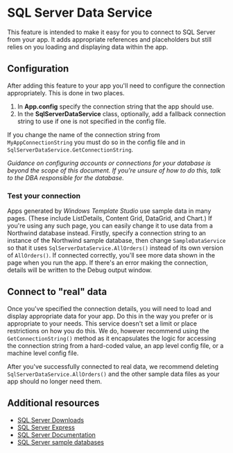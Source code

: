 # SQL Server Data Service

This feature is intended to make it easy for you to connect to SQL Server from your app. It adds appropriate references and placeholders but still relies on you loading and displaying data within the app.

## Configuration

After adding this feature to your app you'll need to configure the connection appropriately. This is done in two places.

1. In **App.config** specify the connection string that the app should use.
2. In the **SqlServerDataService** class, optionally, add a fallback connection string to use if one is not specified in the config file.

If you change the name of the connection string from `MyAppConnectionString` you must do so in the config file and in `SqlServerDataService.GetConnectionString`.

_Guidance on configuring accounts or connections for your database is beyond the scope of this document. If you're unsure of how to do this, talk to the DBA responsible for the database._

### Test your connection

Apps generated by *Windows Template Studio* use sample data in many pages. (These include ListDetails, Content Grid, DataGrid, and Chart.) If you're using any such page, you can easily change it to use data from a Northwind database instead. Firstly, specify a connection string to an instance of the Northwind sample database, then change `SampleDataService` so that it uses `SqlServerDataService.AllOrders()` instead of its own version of `AllOrders()`. If connected correctly, you'll see more data shown in the page when you run the app. If there's an error making the connection, details will be written to the Debug output window.

## Connect to "real" data

Once you've specified the connection details, you will need to load and display appropriate data for your app. Do this in the way you prefer or is appropriate to your needs. This service doesn't set a limit or place restrictions on how you do this. We do, however recommend using the `GetConnectionString()` method as it encapsulates the logic for accessing the connection string from a hard-coded value, an app level config file, or a machine level config file.

After you've successfully connected to real data, we recommend deleting `SqlServerDataService.AllOrders()` and the other sample data files as your app should no longer need them.

## Additional resources

- [SQL Server Downloads](https://www.microsoft.com/en-gb/sql-server/sql-server-downloads)
- [SQL Server Express](https://www.microsoft.com/sql-server/sql-server-editions-express)
- [SQL Server Documentation](https://docs.microsoft.com/sql/sql-server/sql-server-technical-documentation)
- [SQL Server sample databases](https://github.com/microsoft/sql-server-samples/tree/master/samples/databases)
